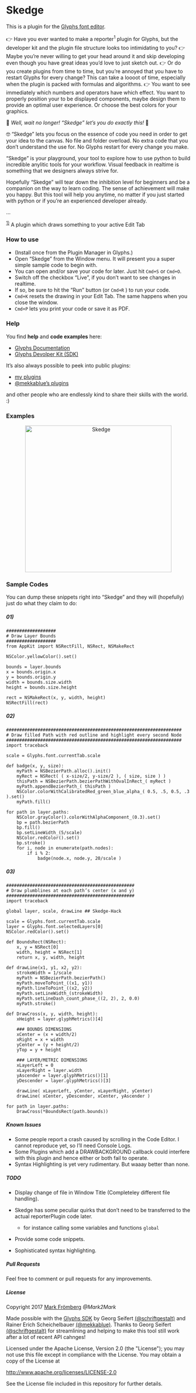 # Skedge

This is a plugin for the [Glyphs font editor](http://glyphsapp.com/).


👉 Have you ever wanted to make a <a name="myfootnote1">reporter<sup>1</sup></a> plugin for Glyphs, but the developer kit and the plugin file structure looks too intimidating to you?
👉 Maybe you’re never willing to get your head around it and skip developing even though you have great ideas you’d love to just sketch out.
👉 Or do you create plugins from time to time, but you’re annoyed that you have to restart Glyphs for every change? This can take a loooot of time, especially when the plugin is packed with formulas and algorithms.
👉 You want to see immediately which numbers and operators have which effect. You want to properly position your to be displayed components, maybe design them to provide an optimal user experience. Or choose the best colors for your graphics.

🎉 *Well, wait no longer! “Skedge” let’s you do exactly this!* 🎉

🤓 “Skedge” lets you focus on the essence of code you need in order to get your idea to the canvas. No file and folder overload. No extra code that you don’t understand the use for. No Glyphs restart for every change you make.

“Skedge” is your playground, your tool to explore how to use python to build incredible anylitic tools for your workflow.
Visual feedback in realtime is something that we designers always strive for.

Hopefully “Skedge” will tear down the inhibition level for beginners and be a companion on the way to learn coding. The sense of achievement will make you happy.
But this tool will help you anytime, no matter if you just started with python or if you’re an experienced developer already.

...

<sup>[1)](#myfootnote1)</sup>
A plugin which draws something to your active Edit Tab



### How to use

- (Install once from the Plugin Manager in Glyphs.)
- Open “Skedge” from the Window menu. It will present you a super simple sample code to begin with.
- You can open and/or save your code for later. Just hit `Cmd+S` or `Cmd+O`.
- Switch off the checkbox “Live”, if you don’t want to see changes in realtime.
- If so, be sure to hit the “Run” button (or `Cmd+R` ) to run your code.
- `Cmd+K` resets the drawing in your Edit Tab. The same happens when you close the window.
- `Cmd+P` lets you print your code or save it as PDF.

### Help

You find **help** and **code examples** here:
- [Glyphs Documentation](https://docu.glyphsapp.com/)
- [Glyphs Devolper Kit (SDK)](https://github.com/schriftgestalt/GlyphsSDK)

It’s also always possible to peek into public plugins:
- [my plugins](https://github.com/Mark2Mark/Glyphsapp-Plugins)
- [@mekkablue’s plugins](https://github.com/mekkablue)

and other people who are endlessly kind to share their skills with the world. :)

### Examples

<p align="center"> 
<img src="https://github.com/Mark2Mark/Skedge/blob/master/Images/Skedge%20Screenshot%201.png" alt="Skedge" height="400px">
</p> 


### Sample Codes

You can dump these snippets right into “Skedge” and they will (hopefully) just do what they claim to do:

##### 01)
```
###################
# Draw Layer Bounds
###################
from AppKit import NSRectFill, NSRect, NSMakeRect

NSColor.yellowColor().set()

bounds = layer.bounds
x = bounds.origin.x
y = bounds.origin.y
width = bounds.size.width
height = bounds.size.height

rect = NSMakeRect(x, y, width, height)
NSRectFill(rect)
```

##### 02)
```
###################################################################
# Draw filled Path with red outline and highlight every second Node
###################################################################
import traceback

scale = Glyphs.font.currentTab.scale

def badge(x, y, size):
	myPath = NSBezierPath.alloc().init()
	myRect = NSRect( ( x-size/2, y-size/2 ), ( size, size ) )
	thisPath = NSBezierPath.bezierPathWithOvalInRect_( myRect )
	myPath.appendBezierPath_( thisPath )
	NSColor.colorWithCalibratedRed_green_blue_alpha_( 0.5, .5, 0.5, .3 ).set()
	myPath.fill()

for path in layer.paths:
	NSColor.grayColor().colorWithAlphaComponent_(0.3).set()
	bp = path.bezierPath
	bp.fill()
	bp.setLineWidth_(5/scale)
	NSColor.redColor().set()	
	bp.stroke()
	for i, node in enumerate(path.nodes):
		if i % 2:
			badge(node.x, node.y, 20/scale )
```

##### 03)
```
#################################################
# Draw plumblines at each path’s center (x and y)
#################################################
import traceback

global layer, scale, drawLine ## Skedge-Hack

scale = Glyphs.font.currentTab.scale
layer = Glyphs.font.selectedLayers[0]
NSColor.redColor().set()

def BoundsRect(NSRect):
	x, y = NSRect[0]
	width, height = NSRect[1]
	return x, y, width, height

def drawLine(x1, y1, x2, y2):
	strokeWidth = 1/scale
	myPath = NSBezierPath.bezierPath()
	myPath.moveToPoint_((x1, y1))
	myPath.lineToPoint_((x2, y2))
	myPath.setLineWidth_(strokeWidth)
	myPath.setLineDash_count_phase_((2, 2), 2, 0.0)
	myPath.stroke()

def DrawCross(x, y, width, height):
	xHeight = layer.glyphMetrics()[4]

	### BOUNDS DIMENSIONS
	xCenter = (x + width/2)
	xRight = x + width
	yCenter = (y + height/2)
	yTop = y + height

	### LAYER/METRIC DIMENSIONS
	xLayerLeft = 0
	xLayerRight = layer.width
	yAscender = layer.glyphMetrics()[1]
	yDescender = layer.glyphMetrics()[3]

	drawLine( xLayerLeft, yCenter, xLayerRight, yCenter)
	drawLine( xCenter, yDescender, xCenter, yAscender )

for path in layer.paths:
	DrawCross(*BoundsRect(path.bounds))
```


##### Known Issues

- Some people report a crash caused by scrolling in the Code Editor. I cannot reproduce yet, so I’ll need Console Logs.
- Some Plugins which add a DRAWBACKGROUND callback could interfere with this plugin and hence either or both fail to operate.
- Syntax Highlighting is yet very rudimentary. But waaay better than none.

##### TODO

- Display change of file in Window Title (Completeley different file handling).

- Skedge has some peculiar quirks that don’t need to be transferred to the actual reporterPlugin code later.

    * for instance calling some variables and functions `global`

- Provide some code snippets.

- Sophisticated syntax highlighting.

##### Pull Requests

Feel free to comment or pull requests for any improvements.

##### License

Copyright 2017 [Mark Frömberg](http://www.markfromberg.com/) *@Mark2Mark*

Made possible with the [Glyphs SDK](https://github.com/schriftgestalt/GlyphsSDK) by Georg Seifert [(@schriftgestalt)](https://github.com/schriftgestalt) and Rainer Erich Scheichelbauer [(@mekkablue)](https://github.com/mekkablue).
Thanks to Georg Seifert [(@schriftgestalt)](https://github.com/schriftgestalt) for streamlining and helping to make this tool still work after a lot of recent API cahnges!

Licensed under the Apache License, Version 2.0 (the "License");
you may not use this file except in compliance with the License.
You may obtain a copy of the License at

http://www.apache.org/licenses/LICENSE-2.0

See the License file included in this repository for further details.
